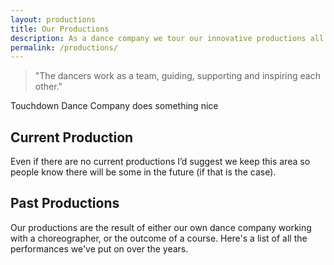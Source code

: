 ```yaml
---
layout: productions
title: Our Productions
description: As a dance company we tour our innovative productions all over the world. We work with with both disability rights organisations and mainstream dance theatre groups.
permalink: /productions/
---
```


> "The dancers work as a team, guiding, supporting and inspiring each other."

<!-- TODO: katy to find the promo line for this -->
Touchdown Dance Company does something nice

## Current Production

Even if there are no current productions I’d suggest we keep this area so people know there will be some in the future (if that is the case).

## Past Productions

Our productions are the result of either our own dance company working with a choreographer, or the outcome of a course. Here's a list of all the performances we've put on over the years.
